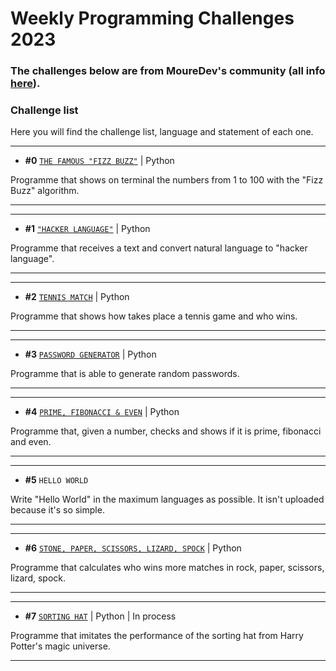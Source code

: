 # Weekly Programming Challenges 2023
### The challenges below are from MoureDev's community (all info [here](https://retosdeprogramacion.com/semanales2023)).

### Challenge list
Here you will find the challenge list, language and statement of each one.

---
* **#0** [`THE FAMOUS "FIZZ BUZZ"`](./challenge0_the_famous_fizz_buzz.py) | Python

Programme that shows on terminal the numbers from 1 to 100 with the "Fizz Buzz" algorithm.

---

---
* **#1** [`"HACKER LANGUAGE"`](./challenge1_hacker_language.py) | Python

Programme that receives a text and convert natural language to "hacker language".

---

---
* **#2** [`TENNIS MATCH`](./challenge2_tennis_match.py) | Python

Programme that shows how takes place a tennis game and who wins.

---

---
* **#3** [`PASSWORD GENERATOR`](./challenge3_random_password_generator.py) | Python

Programme that is able to generate random passwords.

---

---
* **#4** [`PRIME, FIBONACCI & EVEN`](./challenge4_prime_fibonacci_even.py) | Python

Programme that, given a number, checks and shows if it is prime, fibonacci and even.

---

---
* **#5** `HELLO WORLD` 
 
Write "Hello World" in the maximum languages as possible.
It isn't uploaded because it's so simple.

---

---
* **#6** [`STONE, PAPER, SCISSORS, LIZARD, SPOCK`](./challenge6_rock_paper_scissors_lizard_spock.py) | Python

Programme that calculates who wins more matches in rock, paper, scissors, lizard, spock.

---

---
* **#7** [`SORTING HAT`](./challenge7_sorting_hat.py) | Python | In process

Programme that imitates the performance of the sorting hat from Harry Potter's magic universe.

---
